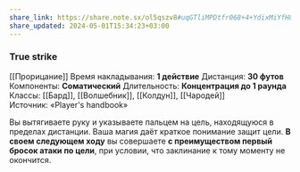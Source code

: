 ```yaml
---
share_link: https://share.note.sx/ol5qszv8#uqGTliMPDtfr068+4+YdixMiYfH84+wZs/bxG8JcFdY
share_updated: 2024-05-01T15:34:23+03:00
---
```

### True strike
[[Прорицание]]
Время накладывания: **1 действие**
Дистанция: **30 футов**
Компоненты: **Соматический**
Длительность: **Концентрация до 1 раунда**
Классы: [[Бард]], [[Волшебник]], [[Колдун]], [[Чародей]]
Источник: «Player's handbook»

Вы вытягиваете руку и указываете пальцем на цель, находящуюся в пределах дистанции. Ваша магия даёт краткое понимание защит цели. **В своем следующем ходу** вы совершаете **с преимуществом первый бросок атаки по цели**, при условии, что заклинание к тому моменту не окончится.